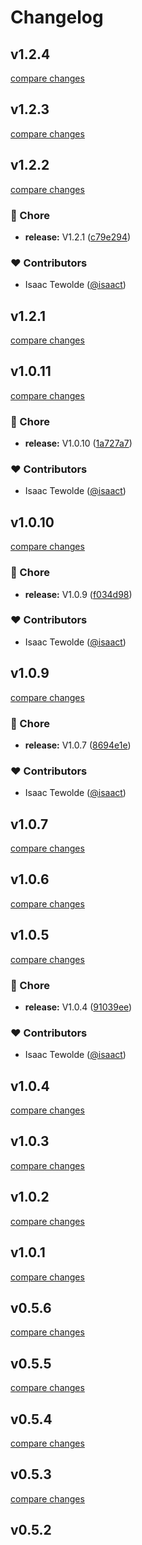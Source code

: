 # Changelog


## v1.2.4

[compare changes](https://github.com/isaact/nuxt-musicKit/compare/v1.2.3...v1.2.4)

## v1.2.3

[compare changes](https://github.com/isaact/nuxt-musicKit/compare/v1.2.2...v1.2.3)

## v1.2.2

[compare changes](https://github.com/isaact/nuxt-musicKit/compare/v1.2.1...v1.2.2)

### 🏡 Chore

- **release:** V1.2.1 ([c79e294](https://github.com/isaact/nuxt-musicKit/commit/c79e294))

### ❤️ Contributors

- Isaac Tewolde ([@isaact](http://github.com/isaact))

## v1.2.1

[compare changes](https://github.com/isaact/nuxt-musicKit/compare/v1.0.11...v1.2.1)

## v1.0.11

[compare changes](https://github.com/isaact/nuxt-musicKit/compare/v1.0.10...v1.0.11)

### 🏡 Chore

- **release:** V1.0.10 ([1a727a7](https://github.com/isaact/nuxt-musicKit/commit/1a727a7))

### ❤️ Contributors

- Isaac Tewolde ([@isaact](http://github.com/isaact))

## v1.0.10

[compare changes](https://github.com/isaact/nuxt-musicKit/compare/v1.0.9...v1.0.10)

### 🏡 Chore

- **release:** V1.0.9 ([f034d98](https://github.com/isaact/nuxt-musicKit/commit/f034d98))

### ❤️ Contributors

- Isaac Tewolde ([@isaact](http://github.com/isaact))

## v1.0.9

[compare changes](https://github.com/isaact/nuxt-musicKit/compare/v1.0.7...v1.0.9)

### 🏡 Chore

- **release:** V1.0.7 ([8694e1e](https://github.com/isaact/nuxt-musicKit/commit/8694e1e))

### ❤️ Contributors

- Isaac Tewolde ([@isaact](http://github.com/isaact))

## v1.0.7

[compare changes](https://github.com/isaact/nuxt-musicKit/compare/v1.0.6...v1.0.7)

## v1.0.6

[compare changes](https://github.com/isaact/nuxt-musicKit/compare/v1.0.5...v1.0.6)

## v1.0.5

[compare changes](https://github.com/isaact/nuxt-musicKit/compare/v1.0.4...v1.0.5)

### 🏡 Chore

- **release:** V1.0.4 ([91039ee](https://github.com/isaact/nuxt-musicKit/commit/91039ee))

### ❤️ Contributors

- Isaac Tewolde ([@isaact](http://github.com/isaact))

## v1.0.4

[compare changes](https://github.com/isaact/nuxt-musicKit/compare/v1.0.3...v1.0.4)

## v1.0.3

[compare changes](https://github.com/isaact/nuxt-musicKit/compare/v1.0.2...v1.0.3)

## v1.0.2

[compare changes](https://github.com/isaact/nuxt-musicKit/compare/v1.0.1...v1.0.2)

## v1.0.1

[compare changes](https://github.com/isaact/nuxt-musicKit/compare/v0.5.6...v1.0.1)

## v0.5.6

[compare changes](https://github.com/isaact/nuxt-musicKit/compare/v0.5.5...v0.5.6)

## v0.5.5

[compare changes](https://github.com/isaact/nuxt-musicKit/compare/v0.5.4...v0.5.5)

## v0.5.4

[compare changes](https://github.com/isaact/nuxt-musicKit/compare/v0.5.3...v0.5.4)

## v0.5.3

[compare changes](https://github.com/isaact/nuxt-musicKit/compare/v0.5.2...v0.5.3)

## v0.5.2

